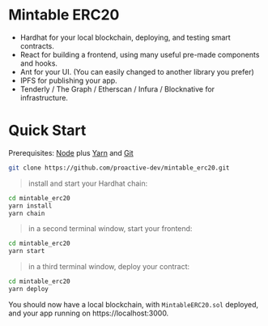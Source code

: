 # Mintable ERC20

- Hardhat for your local blockchain, deploying, and testing smart contracts.
- React for building a frontend, using many useful pre-made components and hooks.
- Ant for your UI. (You can easily changed to another library you prefer)
- IPFS for publishing your app.
- Tenderly / The Graph / Etherscan / Infura / Blocknative for infrastructure.

# Quick Start

Prerequisites: [Node](https://nodejs.org/dist/latest-v12.x/) plus [Yarn](https://classic.yarnpkg.com/en/docs/install/) and [Git](https://git-scm.com/downloads)

```bash
git clone https://github.com/proactive-dev/mintable_erc20.git
```

> install and start your Hardhat chain: 

```bash
cd mintable_erc20
yarn install
yarn chain
```

> in a second terminal window, start your frontend:

```bash
cd mintable_erc20
yarn start
```

> in a third terminal window, deploy your contract:

```bash
cd mintable_erc20
yarn deploy
```

You should now have a local blockchain, with `MintableERC20.sol` deployed, and your app running on https://localhost:3000.
